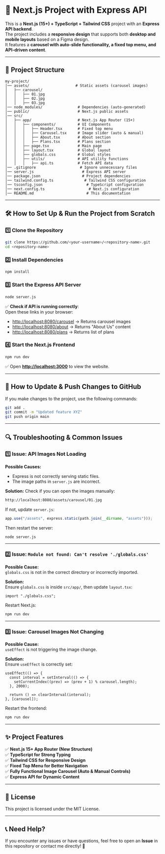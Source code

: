 # 🚀 Next.js Project with Express API

This is a **Next.js (15+) + TypeScript + Tailwind CSS** project with an **Express API backend**.  
The project includes a **responsive design** that supports both **desktop and mobile layouts** based on a Figma design.  
It features a **carousel with auto-slide functionality, a fixed top menu, and API-driven content**.

---

## 📂 Project Structure

```
my-project/
│── assets/                     # Static assets (carousel images)
│   ├── carousel/
│   │   ├── 01.jpg
│   │   ├── 02.jpg
│   │   ├── 03.jpg
│── node_modules/                # Dependencies (auto-generated)
│── public/                      # Next.js public assets
│── src/
│   ├── app/                     # Next.js App Router (15+)
│   │   ├── components/          # UI Components
│   │   │   ├── Header.tsx       # Fixed top menu
│   │   │   ├── Carousel.tsx     # Image slider (auto & manual)
│   │   │   ├── About.tsx        # About section
│   │   │   ├── Plans.tsx        # Plans section
│   │   ├── page.tsx             # Main page
│   │   ├── layout.tsx           # Global layout
│   │   ├── globals.css          # Global styles
│   │   ├── utils/               # API utility functions
│   │   │   ├── api.ts           # Fetch API data
│── .gitignore                    # Ignore unnecessary files
│── server.js                      # Express API server
│── package.json                   # Project dependencies
│── tailwind.config.ts              # Tailwind CSS configuration
│── tsconfig.json                    # TypeScript configuration
│── next.config.ts                    # Next.js configuration
│── README.md                        # This documentation
```

---

## 🛠️ **How to Set Up & Run the Project from Scratch**

### **1️⃣ Clone the Repository**
```bash
git clone https://github.com/<your-username>/<repository-name>.git
cd <repository-name>
```

### **2️⃣ Install Dependencies**
```bash
npm install
```

### **3️⃣ Start the Express API Server**
```bash
node server.js
```
✅ **Check if API is running correctly**:  
Open these links in your browser:
- [http://localhost:8080/carousel](http://localhost:8080/carousel) → Returns carousel images
- [http://localhost:8080/about](http://localhost:8080/about) → Returns "About Us" content
- [http://localhost:8080/plans](http://localhost:8080/plans) → Returns list of plans

### **4️⃣ Start the Next.js Frontend**
```bash
npm run dev
```
✅ Open **[http://localhost:3000](http://localhost:3000)** to view the website.

---

## 🔄 **How to Update & Push Changes to GitHub**
If you make changes to the project, use the following commands:

```bash
git add .
git commit -m "Updated feature XYZ"
git push origin main
```

---

## 🔍 **Troubleshooting & Common Issues**

### **1️⃣ Issue: API Images Not Loading**
**Possible Causes:**
- Express is not correctly serving static files.
- The image paths in `server.js` are incorrect.

**Solution:**
Check if you can open the images manually:
```bash
http://localhost:8080/assets/carousel/01.jpg
```
If not, update `server.js`:
```js
app.use("/assets", express.static(path.join(__dirname, "assets")));
```
Then restart the server:
```bash
node server.js
```

---

### **2️⃣ Issue: `Module not found: Can't resolve './globals.css'`**
**Possible Cause:**  
`globals.css` is not in the correct directory or incorrectly imported.

**Solution:**  
Ensure `globals.css` is inside `src/app/`, then update `layout.tsx`:
```tsx
import "./globals.css";
```
Restart Next.js:
```bash
npm run dev
```

---

### **3️⃣ Issue: Carousel Images Not Changing**
**Possible Cause:**  
`useEffect` is not triggering the image change.

**Solution:**  
Ensure `useEffect` is correctly set:
```tsx
useEffect(() => {
  const interval = setInterval(() => {
    setCurrentIndex((prev) => (prev + 1) % carousel.length);
  }, 2000);

  return () => clearInterval(interval);
}, [carousel]);
```
Restart the frontend:
```bash
npm run dev
```

---

## ✨ **Project Features**
✅ **Next.js 15+ App Router (New Structure)**  
✅ **TypeScript for Strong Typing**  
✅ **Tailwind CSS for Responsive Design**  
✅ **Fixed Top Menu for Better Navigation**  
✅ **Fully Functional Image Carousel (Auto & Manual Controls)**  
✅ **Express API for Dynamic Content**  

---

## 📜 **License**
This project is licensed under the MIT License.

---

## 📞 **Need Help?**
If you encounter any issues or have questions, feel free to open an **Issue** in this repository or contact me directly! 🚀
